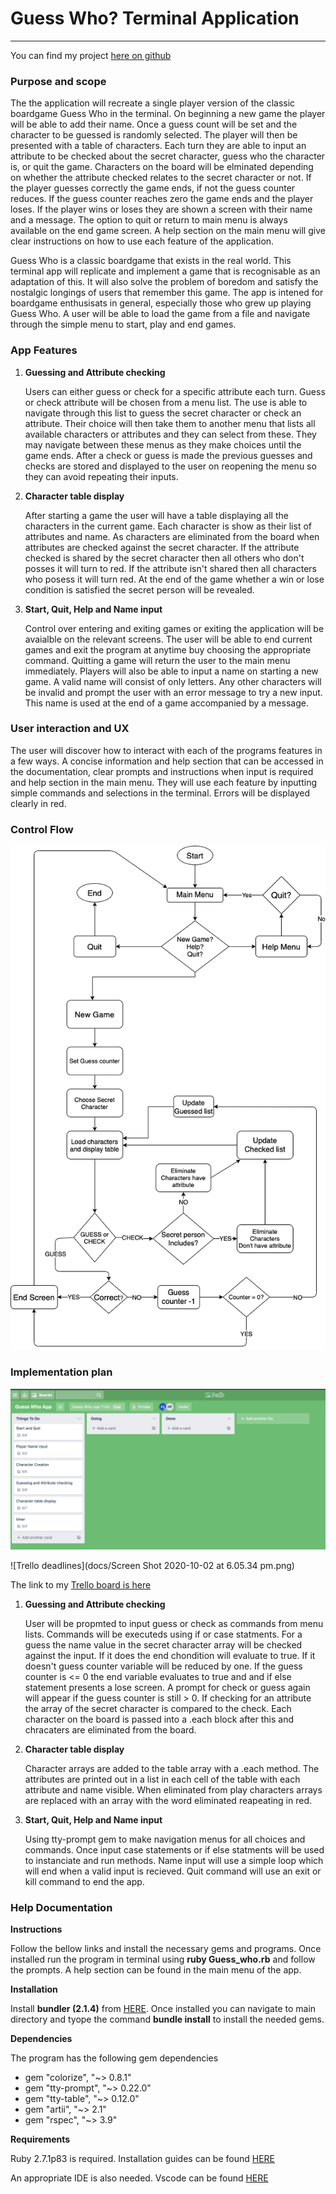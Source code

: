 # Guess Who? Terminal Application

___

You can find my project [here on github](https://github.com/ArronSchick/Guess_Who)

### Purpose and scope

The the application will recreate a single player version of the classic boardgame Guess Who in the terminal. On beginning a new game the player will be able to add their name. Once a guess count will be set and the character to be guessed is randomly selected. The player will then be presented with a table of characters. Each turn they are able to input an attribute to be checked about the secret character, guess who the character is, or quit the game. Characters on the board will be elminated depending on whether the attribute checked relates to the secret character or not. If the player guesses correctly the game ends, if not the guess counter reduces. If the guess counter reaches zero the game ends and the player loses. If the player wins or loses they are shown a screen with their name and a message. The option to quit or return to main menu is always available on the end game screen. A help section on the main menu will give clear instructions on how to use each feature of the application.

Guess Who is a classic boardgame that exists in the real world. This terminal app will replicate and implement a game that is recognisable as an adaptation of this. It will also solve the problem of boredom and satisfy the nostalgic longings of users that remember this game. The app is intened for boardgame enthusisats in general, especially those who grew up playing Guess Who. A user will be able to load the game from a file and navigate through the simple menu to start, play and end games.



### App Features

1. **Guessing and Attribute checking**

   Users can either guess or check for a specific attribute each turn. Guess or check attribute will be chosen from a menu list. The use is able to navigate through this list to guess the secret character or check an attribute. Their choice will then take them to another menu that lists all available characters or attributes and they can select from these. They may navigate between these menus as they make choices until the game ends. After a check or guess is made the previous guesses and checks are stored and displayed to the user on reopening the menu so they can avoid repeating their inputs.

   

2. **Character table display**

   After starting a game the user will have a table displaying all the characters in the current game. Each character is show as their list of attributes and name. As characters are eliminated from the board when attributes are checked against the secret character. If the attribute checked is shared by the secret character then all others who don't posses it will turn to red. If the attribute isn't shared then all characters who posess it will turn red. At the  end of the game whether a win or lose condition is satisfied the secret person will be revealed.

3. **Start, Quit, Help and Name input**

   Control over entering and exiting games or exiting the application will be avaialble on the relevant screens. The user will be able to end current games and exit the program at anytime buy choosing the appropriate command. Quitting a game will return the user to the main menu immediately. Players will also be able to input a name on starting a new game. A valid name will consist of only letters. Any other characters will be invalid and prompt the user with an error message to try a new input. This name is used at the end of a game accompanied by a message.

   

### User interaction and UX

The user will discover how to interact with each of the programs features in a few ways. A concise information and help section that can be accessed in the documentation, clear prompts and instructions when input is required and help section in the main menu. They will use each feature by inputting simple commands and selections in the terminal. Errors will be displayed clearly in red.

### Control Flow

![Guess Who App Control Flow Diagram](docs/Control_flow_Guess_Who.png)



### Implementation plan

![Trello board](docs/Trello.png)

![Trello deadlines](docs/Screen Shot 2020-10-02 at 6.05.34 pm.png)

The link to my [Trello board is here](https://trello.com/invite/b/LxEJU9nQ/37fabf924561b929e1a002054ce58ad4/guess-who-app)

1. **Guessing and Attribute checking**

   User will be propmted to input guess or check as commands from menu lists. Commands will be executeds using if or case statments. For a guess the name value in the secret character array will be checked against the input. If it does the end chondition will evaluate to true. If it doesn't guess counter variable will be reduced by one. If the guess counter is <= 0 the end variable evaluates to true and and if else statement presents a lose screen. A prompt for check or guess again will appear if the guess counter is still > 0. If checking for an attribute the array of the secret character is compared to the check. Each character on the board is passed into a .each block after this and chracaters are eliminated from the board.

2. **Character table display**

   Character arrays are added to the table array with a .each method. The attributes are printed out in a list in each cell of the table with each attribute and name visible. When eliminated from play characters arrays are replaced with an array with the word eliminated reapeating in red.

3. **Start, Quit, Help and Name input**

   Using tty-prompt gem to make navigation menus for all choices and commands. Once input case statements or if else statments will be used to instanciate and run methods. Name input will use a simple loop which will end when a valid input is recieved. Quit command will use an exit or kill command to end the app.

   

### Help Documentation

**Instructions**

Follow the bellow links and install the necessary gems and programs. Once installed run the program in terminal using **ruby Guess_who.rb** and follow the prompts. A help section can be found in the main menu of the app.

**Installation**

Install **bundler (2.1.4)** from [HERE](https://rubygems.org/gems/bundler). Once installed you can navigate to main directory and tyope the command **bundle install** to install the needed gems.

**Dependencies**

The program has the following gem dependencies

- gem "colorize", "~> 0.8.1"
- gem "tty-prompt", "~> 0.22.0"
- gem "tty-table", "~> 0.12.0"
- gem "artii", "~> 2.1"
- gem "rspec", "~> 3.9"

**Requirements**

Ruby 2.7.1p83 is required. Installation guides can be found [HERE](https://www.ruby-lang.org/en/)

An appropriate IDE is also needed. Vscode can be found [HERE](https://code.visualstudio.com/)